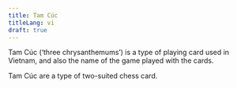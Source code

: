 ```yaml
---
title: Tam Cúc
titleLang: vi
draft: true
---
```


<span lang="vi" class="noun">Tam Cúc</span> (‘three chrysanthemums’) is a type
of playing card used in Vietnam, and also the name of the game played with the
cards.

<span lang="vi" class="noun">Tam Cúc</span> are a type of two-suited chess card.
